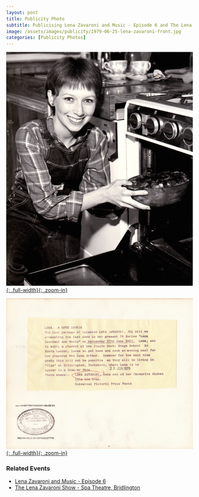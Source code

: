 ```yaml
---
layout: post
title: Publicity Photo
subtitle: Publicising Lena Zavaroni and Music - Episode 6 and The Lena Zavaroni Show - Spa Theatre, Bridlington
image: /assets/images/publicity/1979-06-25-lena-zavaroni-front.jpg
categories: [Publicity Photos]
---
```


[![](/assets/images/publicity/1979-06-25-lena-zavaroni-front.jpg){: .full-width}{: .zoom-in}](/assets/images/publicity/1979-06-25-lena-zavaroni-front.jpg)

[![](/assets/images/publicity/1979-06-25-lena-zavaroni-back.jpg){: .full-width}{: .zoom-in}](/assets/images/publicity/1979-06-25-lena-zavaroni-back.jpg)

### Related Events
* [Lena Zavaroni and Music - Episode 6](/bbc%20one/lena%20zavaroni%20and%20music/1979/06/27/lena-zavaroni-and-music.html)
* [The Lena Zavaroni Show - Spa Theatre, Bridlington](/theatre/the%20lena%20zavaroni%20show/1979/07/05/the-lena-zavaroni-show.html)

